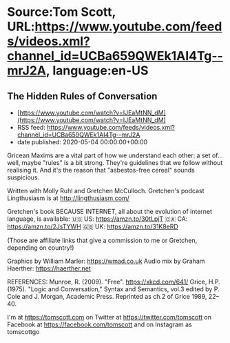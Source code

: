 # Source:Tom Scott, URL:https://www.youtube.com/feeds/videos.xml?channel_id=UCBa659QWEk1AI4Tg--mrJ2A, language:en-US

## The Hidden Rules of Conversation
 - [https://www.youtube.com/watch?v=IJEaMtNN_dM](https://www.youtube.com/watch?v=IJEaMtNN_dM)
 - RSS feed: https://www.youtube.com/feeds/videos.xml?channel_id=UCBa659QWEk1AI4Tg--mrJ2A
 - date published: 2020-05-04 00:00:00+00:00

Gricean Maxims are a vital part of how we understand each other: a set of... well, maybe "rules" is a bit strong. They're guidelines that we follow without realising it. And it's the reason that "asbestos-free cereal" sounds suspicious.

Written with Molly Ruhl and Gretchen McCulloch. Gretchen's podcast Lingthusiasm is at http://lingthusiasm.com/

Gretchen's book BECAUSE INTERNET, all about the evolution of internet language, is available:
🇺🇸 US: https://amzn.to/30tLpjT
🇨🇦 CA: https://amzn.to/2JsTYWH
🇬🇧 UK: https://amzn.to/31K8eRD

(Those are affiliate links that give a commission to me or Gretchen, depending on country!)

Graphics by William Marler: https://wmad.co.uk
Audio mix by Graham Haerther: https://haerther.net

REFERENCES:
Munroe, R. (2009). "Free". https://xkcd.com/641/
Grice, H.P. (1975). "Logic and Conversation," Syntax and Semantics, vol.3 edited by P. Cole and J. Morgan, Academic Press. Reprinted as ch.2 of Grice 1989, 22–40.

I'm at https://tomscott.com
on Twitter at https://twitter.com/tomscott
on Facebook at https://facebook.com/tomscott
and on Instagram as tomscottgo


